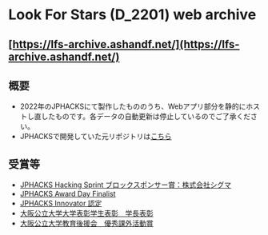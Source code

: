 # Look For Stars (D_2201) web archive
## [https://lfs-archive.ashandf.net/](https://lfs-archive.ashandf.net/)
## 概要
* 2022年のJPHACKSにて製作したもののうち、Webアプリ部分を静的にホストし直したものです。各データの自動更新は停止しているのでご了承ください。
* JPHACKSで開発していた元リポジトリは[こちら](https://github.com/jphacks/D_2201)
## 受賞等
* [JPHACKS Hacking Sprint ブロックスポンサー賞：株式会社シグマ](https://jphacks.com/information/pitch-result-2022/)
* [JPHACKS Award Day Finalist](https://jphacks.com/information/award-finalists2022/)
* [JPHACKS Innovator 認定](https://jphacks.com/2022/result/innovator/)
* [大阪公立大学大学表彰学生表彰　学長表彰](https://www.omu.ac.jp/info/news/entry-05322.html)
* [大阪公立大学教育後援会　優秀課外活動賞](https://www.omu.ac.jp/info/news/entry-05322.html)